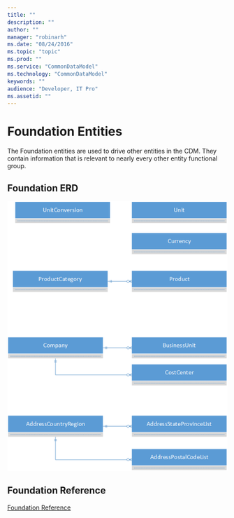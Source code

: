 ```yaml
---
title: ""
description: ""
author: ""
manager: "robinarh"
ms.date: "08/24/2016"
ms.topic: "topic"
ms.prod: ""
ms.service: "CommonDataModel"
ms.technology: "CommonDataModel"
keywords: ""
audience: "Developer, IT Pro"
ms.assetid: ""
---
```


# Foundation Entities

The Foundation entities are used to drive other entities in the CDM. They contain information that is relevant to nearly every other entity functional group.

## Foundation ERD

![Foundation ERD](/entity-reference/media/foundation.png "Foundation ERD")

## Foundation Reference

[Foundation Reference](/entity-reference/entity-tables/foundation.md "Foundation Reference")
